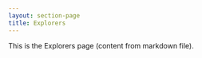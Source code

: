 ```yaml
---
layout: section-page
title: Explorers
---
```


This is the Explorers page (content from markdown file).